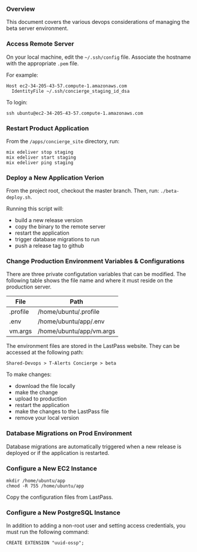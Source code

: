 ### Overview
This document covers the various devops considerations of managing the beta server environment.

### Access Remote Server
On your local machine, edit the `~/.ssh/config` file. Associate the hostname with the appropriate `.pem` file.

For example:

```
Host ec2-34-205-43-57.compute-1.amazonaws.com
  IdentityFile ~/.ssh/concierge_staging_id_dsa
```

To login:

```
ssh ubuntu@ec2-34-205-43-57.compute-1.amazonaws.com
```

### Restart Product Application

From the `/apps/concierge_site` directory, run:

```
mix edeliver stop staging
mix edeliver start staging
mix edeliver ping staging
```

### Deploy a New Application Verion

From the project root, checkout the master branch. Then, run: `./beta-deploy.sh`.

Running this script will:

- build a new release version
- copy the binary to the remote server
- restart the application
- trigger database migrations to run
- push a release tag to github

### Change Production Environment Variables & Configurations

There are three private configutation variables that can be modified. The following table shows the file name and where it must reside on the production server.

| File     | Path                     |
|----------|--------------------------|
| .profile | /home/ubuntu/.profile    |
| .env     | /home/ubuntu/app/.env    |
| vm.args  | /home/ubuntu/app/vm.args |


The environment files are stored in the LastPass website. They can be accessed at the following path:

`Shared-Devops > T-Alerts Concierge > beta`

To make changes:

- download the file locally
- make the change
- upload to production
- restart the application
- make the changes to the LastPass file
- remove your local version

### Database Migrations on Prod Environment

Database migrations are automatically triggered when a new release is deployed or if the application is restarted.

### Configure a New EC2 Instance

```
mkdir /home/ubuntu/app
chmod -R 755 /home/ubuntu/app
```

Copy the configuration files from LastPass.

### Configure a New PostgreSQL Instance

In addition to adding a non-root user and setting access credentials, you must run the following command:

```
CREATE EXTENSION "uuid-ossp";
```
